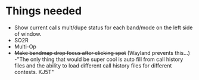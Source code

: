 # Things needed

- Show current calls mult/dupe status for each band/mode on the left side of window.
- SO2R
- Multi-Op
- ~~Make bandmap drop focus after clicking spot~~ (Wayland prevents this...)
-"The only thing that would be super cool is auto fill from call history files and the ability to load different call history files for different contests. KJ5T"
